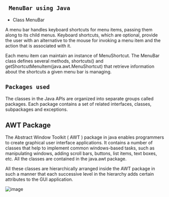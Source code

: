 ## ` MenuBar using Java`
- Class MenuBar

A menu bar handles keyboard shortcuts for menu items, passing them along to its child menus. Keyboard shortcuts, which are optional, provide the user with an alternative to the mouse for invoking a menu item and the action that is associated with it. 

Each menu item can maintain an instance of MenuShortcut. The MenuBar class defines several methods, shortcuts() and getShortcutMenuItem(java.awt.MenuShortcut) that retrieve information about the shortcuts a given menu bar is managing.

## `Packages used`

The classes in the Java APIs are organized into separate groups called packages. Each package contains a set of related interfaces, classes, subpackages and exceptions.
## AWT Package
The Abstract Window Toolkit ( AWT ) package in java enables programmers to create graphical user interface applications. It contains a number of classes that help to implement common windows-based tasks, such as manipulating windows, adding scroll bars, buttons, list items, text boxes, etc. All the classes are contained in the java.awt package.

All these classes are hierarchically arranged inside the AWT package in such a manner that each successive level in the hierarchy adds certain attributes to the GUI application.

![image](https://github.com/03anjali/Menu/assets/91782986/c6684f62-68ef-4b0c-8127-f6edef9ea25a)
